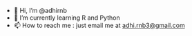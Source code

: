 - 👋 Hi, I’m @adhirnb
- 🌱 I’m currently learning R and Python
- 📫 How to reach me : just email me at adhi.rnb3@gmail.com

<!---
adhirnb/adhirnb is a ✨ special ✨ repository because its `README.md` (this file) appears on your GitHub profile.
You can click the Preview link to take a look at your changes.
--->
